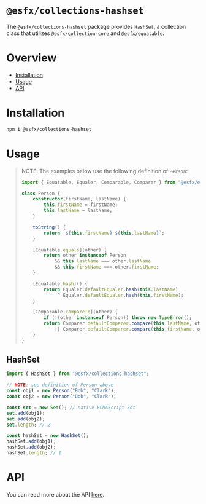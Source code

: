 # `@esfx/collections-hashset`

The `@esfx/collections-hashset` package provides `HashSet`, a collection class that utilizes `@esfx/collection-core` and `@esfx/equatable`.

# Overview

* [Installation](#installation)
* [Usage](#usage)
* [API](#api)

# Installation

```sh
npm i @esfx/collections-hashset
```

# Usage

> NOTE: The examples below use the following definition of `Person`:
> ```ts
> import { Equatable, Equaler, Comparable, Comparer } from "@esfx/equatable";
>
> class Person {
>     constructor(firstName, lastName) {
>         this.firstName = firstName;
>         this.lastName = lastName;
>     }
>
>     toString() {
>         return `${this.firstName} ${this.lastName}`;
>     }
>
>     [Equatable.equals](other) {
>         return other instanceof Person
>             && this.lastName === other.lastName
>             && this.firstName === other.firstName;
>     }
>
>     [Equatable.hash]() {
>         return Equaler.defaultEqualer.hash(this.lastName)
>              ^ Equaler.defaultEqualer.hash(this.firstName);
>     }
>
>     [Comparable.compareTo](other) {
>         if (!(other instanceof Person)) throw new TypeError();
>         return Comparer.defaultComparer.compare(this.lastName, other.lastName)
>             || Comparer.defaultComparer.compare(this.firstName, other.firstName);
>     }
> }
> ```

## HashSet

```ts
import { HashSet } from "@esfx/collections-hashset";

// NOTE: see definition of Person above
const obj1 = new Person("Bob", "Clark");
const obj2 = new Person("Bob", "Clark");

const set = new Set(); // native ECMAScript Set
set.add(obj1);
set.add(obj2);
set.length; // 2

const hashSet = new HashSet();
hashSet.add(obj1);
hashSet.add(obj2);
hashSet.length; // 1
```

# API

You can read more about the API [here](https://esfx.js.org/esfx/api/collections-hashset.html).
